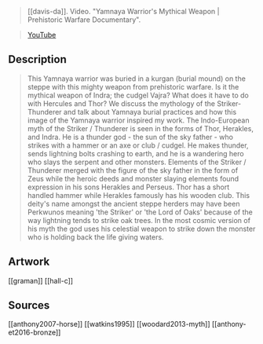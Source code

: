 > [[davis-da]]. Video. "Yamnaya Warrior's Mythical Weapon | Prehistoric Warfare Documentary".

> [YouTube](https://youtu.be/cYEBxo6ZEy4)

## Description
> This Yamnaya warrior was buried in a kurgan (burial mound) on the steppe with this mighty weapon from prehistoric warfare. Is it the mythical weapon of Indra; the cudgel Vajra? What does it have to do with Hercules and Thor? We discuss the mythology of the Striker-Thunderer and talk about Yamnaya burial practices and how this image of the Yamnaya warrior inspired my work. The Indo-European myth of the Striker / Thunderer is seen in the forms of Thor, Herakles, and Indra. He is a thunder god - the sun of the sky father - who strikes with a hammer or an axe or club / cudgel. He makes thunder, sends lightning bolts crashing to earth, and he is a wandering hero who slays the serpent and other monsters. Elements of the Striker / Thunderer merged with the figure of the sky father in the form of Zeus while the heroic deeds and monster slaying elements found expression in his sons Herakles and Perseus. Thor has a short handled hammer while Herakles famously has his wooden club. This deity's name amongst the ancient steppe herders may have been Perkwunos meaning 'the Striker' or 'the Lord of Oaks' because of the way lightning tends to strike oak trees. In the most cosmic version of his myth the god uses his celestial weapon to strike down the monster who is holding back the life giving waters.

## Artwork
[[graman]]
[[hall-c]]
## Sources
[[anthony2007-horse]]
[[watkins1995]]
[[woodard2013-myth]]
[[anthony-et2016-bronze]]